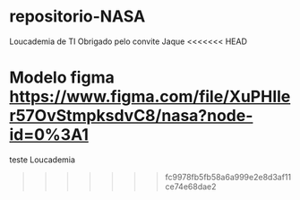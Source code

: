 # repositorio-NASA
Loucademia de TI
Obrigado pelo convite Jaque
<<<<<<< HEAD

Modelo figma
https://www.figma.com/file/XuPHIler57OvStmpksdvC8/nasa?node-id=0%3A1
=======
teste Loucademia
>>>>>>> fc9978fb5fb58a6a999e2e8d3af11ce74e68dae2
